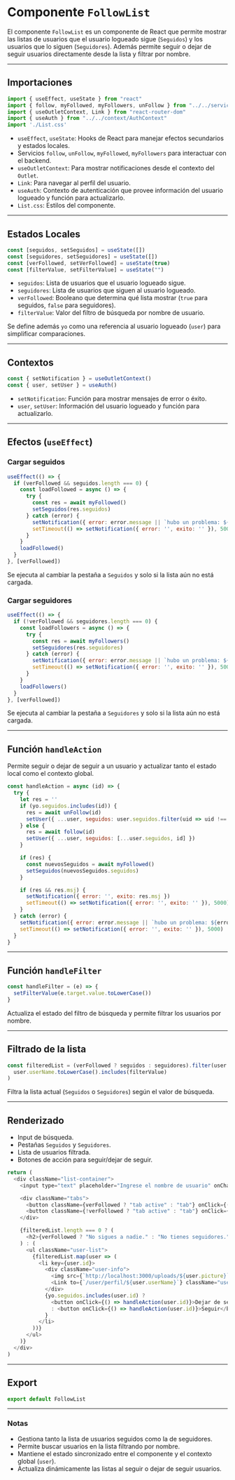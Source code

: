 # Componente `FollowList`

El componente `FollowList` es un componente de React que permite mostrar las listas de usuarios que el usuario logueado sigue (`Seguidos`) y los usuarios que lo siguen (`Seguidores`). Además permite seguir o dejar de seguir usuarios directamente desde la lista y filtrar por nombre.

---

## Importaciones

```javascript
import { useEffect, useState } from "react"
import { follow, myFollowed, myFollowers, unFollow } from "../../services/user"
import { useOutletContext, Link } from "react-router-dom"
import { useAuth } from "../../context/AuthContext"
import './List.css'
```

- `useEffect`, `useState`: Hooks de React para manejar efectos secundarios y estados locales.
- Servicios `follow`, `unFollow`, `myFollowed`, `myFollowers` para interactuar con el backend.
- `useOutletContext`: Para mostrar notificaciones desde el contexto del `Outlet`.
- `Link`: Para navegar al perfil del usuario.
- `useAuth`: Contexto de autenticación que provee información del usuario logueado y función para actualizarlo.
- `List.css`: Estilos del componente.

---

## Estados Locales

```javascript
const [seguidos, setSeguidos] = useState([])
const [seguidores, setSeguidores] = useState([])
const [verFollowed, setVerFollowed] = useState(true)
const [filterValue, setFilterValue] = useState("")
```

- `seguidos`: Lista de usuarios que el usuario logueado sigue.
- `seguidores`: Lista de usuarios que siguen al usuario logueado.
- `verFollowed`: Booleano que determina qué lista mostrar (`true` para seguidos, `false` para seguidores).
- `filterValue`: Valor del filtro de búsqueda por nombre de usuario.

Se define además `yo` como una referencia al usuario logueado (`user`) para simplificar comparaciones.

---

## Contextos

```javascript
const { setNotification } = useOutletContext()
const { user, setUser } = useAuth()
```

- `setNotification`: Función para mostrar mensajes de error o éxito.
- `user`, `setUser`: Información del usuario logueado y función para actualizarlo.

---

## Efectos (`useEffect`)

### Cargar seguidos

```javascript
useEffect(() => {
  if (verFollowed && seguidos.length === 0) {
    const loadFollowed = async () => {
      try {
        const res = await myFollowed()
        setSeguidos(res.seguidos)
      } catch (error) {
        setNotification({ error: error.message || `hubo un problema: ${error}`, exito: '' })
        setTimeout(() => setNotification({ error: '', exito: '' }), 5000)
      }
    }
    loadFollowed()
  }
}, [verFollowed])
```

Se ejecuta al cambiar la pestaña a `Seguidos` y solo si la lista aún no está cargada.

### Cargar seguidores

```javascript
useEffect(() => {
  if (!verFollowed && seguidores.length === 0) {
    const loadFollowers = async () => {
      try {
        const res = await myFollowers()
        setSeguidores(res.seguidores)
      } catch (error) {
        setNotification({ error: error.message || `hubo un problema: ${error}`, exito: '' })
        setTimeout(() => setNotification({ error: '', exito: '' }), 5000)
      }
    }
    loadFollowers()
  }
}, [verFollowed])
```

Se ejecuta al cambiar la pestaña a `Seguidores` y solo si la lista aún no está cargada.

---

## Función `handleAction`

Permite seguir o dejar de seguir a un usuario y actualizar tanto el estado local como el contexto global.

```javascript
const handleAction = async (id) => {
  try {
    let res = ''
    if (yo.seguidos.includes(id)) {
      res = await unFollow(id)
      setUser({ ...user, seguidos: user.seguidos.filter(uid => uid !== id) })
    } else {
      res = await follow(id)
      setUser({ ...user, seguidos: [...user.seguidos, id] })
    }

    if (res) {
      const nuevosSeguidos = await myFollowed()
      setSeguidos(nuevosSeguidos.seguidos)
    }

    if (res && res.msj) {
      setNotification({ error: '', exito: res.msj })
      setTimeout(() => setNotification({ error: '', exito: '' }), 5000)
    }
  } catch (error) {
    setNotification({ error: error.message || `hubo un problema: ${error}`, exito: '' })
    setTimeout(() => setNotification({ error: '', exito: '' }), 5000)
  }
}
```

---

## Función `handleFilter`

```javascript
const handleFilter = (e) => {
  setFilterValue(e.target.value.toLowerCase())
}
```

Actualiza el estado del filtro de búsqueda y permite filtrar los usuarios por nombre.

---

## Filtrado de la lista

```javascript
const filteredList = (verFollowed ? seguidos : seguidores).filter(user =>
  user.userName.toLowerCase().includes(filterValue)
)
```

Filtra la lista actual (`Seguidos` o `Seguidores`) según el valor de búsqueda.

---

## Renderizado

- Input de búsqueda.
- Pestañas `Seguidos` y `Seguidores`.
- Lista de usuarios filtrada.
- Botones de acción para seguir/dejar de seguir.

```javascript
return (
  <div className="list-container">
    <input type="text" placeholder="Ingrese el nombre de usuario" onChange={handleFilter} value={filterValue} className="filter-input" />

    <div className="tabs">
      <button className={verFollowed ? "tab active" : "tab"} onClick={() => { setVerFollowed(true); setFilterValue("") }}>Seguidos</button>
      <button className={!verFollowed ? "tab active" : "tab"} onClick={() => { setVerFollowed(false); setFilterValue("") }}>Seguidores</button>
    </div>

    {filteredList.length === 0 ? (
      <h2>{verFollowed ? "No sigues a nadie." : "No tienes seguidores."}</h2>
    ) : (
      <ul className="user-list">
        {filteredList.map(user => (
          <li key={user.id}>
            <div className="user-info">
              <img src={`http://localhost:3000/uploads/${user.picture}`} alt="profile" />
              <Link to={`/user/perfil/${user.userName}`} className="user-name">{user.userName}</Link>
            </div>
            {yo.seguidos.includes(user.id) ?
              <button onClick={() => handleAction(user.id)}>Dejar de seguir</button>
              : <button onClick={() => handleAction(user.id)}>Seguir</button>
            }
          </li>
        ))}
      </ul>
    )}
  </div>
)
```

---

## Export

```javascript
export default FollowList
```

---

### Notas

- Gestiona tanto la lista de usuarios seguidos como la de seguidores.
- Permite buscar usuarios en la lista filtrando por nombre.
- Mantiene el estado sincronizado entre el componente y el contexto global (`user`).
- Actualiza dinámicamente las listas al seguir o dejar de seguir usuarios.

